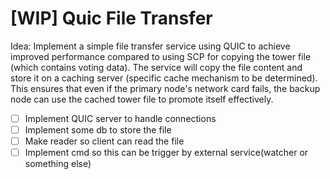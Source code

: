 # [WIP] Quic File Transfer

Idea: Implement a simple file transfer service using QUIC to achieve improved performance compared to using SCP for copying the tower file (which contains voting data). The service will copy the file content and store it on a caching server (specific cache mechanism to be determined). This ensures that even if the primary node's network card fails, the backup node can use the cached tower file to promote itself effectively.

- [ ] Implement QUIC server to handle connections
- [ ] Implement some db to store the file
- [ ] Make reader so client can read the file
- [ ] Implement cmd so this can be trigger by external service(watcher or something else)
